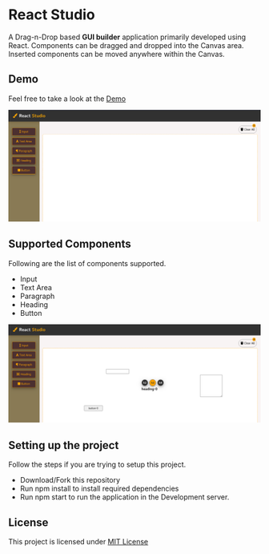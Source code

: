 # React Studio

A Drag-n-Drop based **GUI builder** application primarily developed using React.
Components can be dragged and dropped into the Canvas area. Inserted components can be moved anywhere within the Canvas.

## Demo
Feel free to take a look at the [Demo](https://cauveryraja.github.io/gui-builder/)

<kbd>
  <img alt="Home Page" src="https://github.com/CauveryRaja/gui-builder/blob/main/snapshots/home.png">
</kbd>

## Supported Components
Following are the list of components supported.
  * Input
  * Text Area
  * Paragraph
  * Heading
  * Button
  
<kbd>
  <img alt="Component Page" src="https://github.com/CauveryRaja/gui-builder/blob/main/snapshots/heading.png">
</kbd>

## Setting up the project
  Follow the steps if you are trying to setup this project.
  * Download/Fork this repository
  * Run npm install to install required dependencies
  * Run npm start to run the application in the Development server.
  
## License
This project is licensed under [MIT License](https://github.com/CauveryRaja/gui-builder/blob/main/LICENSE)
